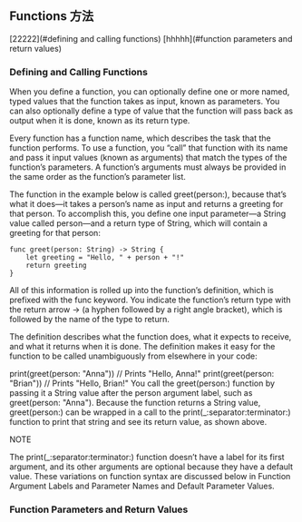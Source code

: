 ## Functions  方法

[22222](#defining and calling functions)
[hhhhh](#function parameters and return values)

### Defining and Calling Functions


When you define a function, you can optionally define one or more named, typed values that the function takes as input, known as parameters. You can also optionally define a type of value that the function will pass back as output when it is done, known as its return type.

Every function has a function name, which describes the task that the function performs. To use a function, you “call” that function with its name and pass it input values (known as arguments) that match the types of the function’s parameters. A function’s arguments must always be provided in the same order as the function’s parameter list.

The function in the example below is called greet(person:), because that’s what it does—it takes a person’s name as input and returns a greeting for that person. To accomplish this, you define one input parameter—a String value called person—and a return type of String, which will contain a greeting for that person:


```
func greet(person: String) -> String {
    let greeting = "Hello, " + person + "!"
    return greeting
}
```





All of this information is rolled up into the function’s definition, which is prefixed with the func keyword. You indicate the function’s return type with the return arrow -> (a hyphen followed by a right angle bracket), which is followed by the name of the type to return.

The definition describes what the function does, what it expects to receive, and what it returns when it is done. The definition makes it easy for the function to be called unambiguously from elsewhere in your code:

print(greet(person: "Anna"))
// Prints "Hello, Anna!"
print(greet(person: "Brian"))
// Prints "Hello, Brian!"
You call the greet(person:) function by passing it a String value after the person argument label, such as greet(person: "Anna"). Because the function returns a String value, greet(person:) can be wrapped in a call to the print(_:separator:terminator:) function to print that string and see its return value, as shown above.

NOTE

The print(_:separator:terminator:) function doesn’t have a label for its first argument, and its other arguments are optional because they have a default value. These variations on function syntax are discussed below in Function Argument Labels and Parameter Names and Default Parameter Values.

### Function Parameters and Return Values
